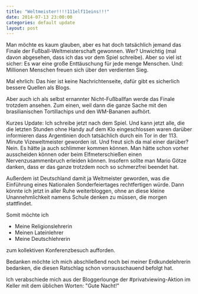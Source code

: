 ```yaml
---
title: "Weltmeister!!!!111elf11eins!!!"
date: 2014-07-13 23:00:00
categories: default update
layout: post
---
```


Man möchte es kaum glauben, aber es hat doch tatsächlich jemand
das Finale der Fußball-Weltmeisterschaft gewonnen.
Wer? Unwichtig (mal davon abgesehen, dass ich das vor dem Spiel schreibe).
Aber so viel ist sicher: Es war eine große Enttäuschung für jede menge Menschen. Und: Millionen Menschen freuen sich über den verdienten Sieg.

Mal ehrlich: Das hier ist keine Nachrichtenseite, dafür gibt es sicherlich bessere Quellen als Blogs.

Aber auch ich als selbst ernannter Nicht-Fußballfan werde das Finale trotzdem ansehen. Zum einen, weil dann die ganze Sache mit den brasilianischen Tortillachips und den WM-Bananen aufhört.

Kurzes Update: Ich schreibe jetzt nach dem Spiel.
Und kann jetzt alle, die die letzten Stunden ohne Handy auf dem Klo eingeschlossen waren darüber informieren dass Argentinien doch tatsächlich durch ein Tor in der 113. Minute Vizeweltmeister geworden ist. Und freut sich da mal einer darüber? Nein. Es hätte ja auch schlimmer kommen können. Man hätte schon vorher ausscheiden können oder beim Elfmeterschießen einen Nervenzusammenbruch erleiden können.
Insofern sollte man Mario Götze danken, dass er das ganze trotzdem noch so schmerzfrei beendet hat.

Außerdem ist Deutschland damit ja Weltmeister geworden, was die Einführung eines Nationalen Sonderfeiertages rechtfertigen würde. Dann könnte ich jetzt in aller Ruhe weiterbloggen, ohne an diese kleine Unannehmlichkeit namens Schule denken zu müssen, die morgen stattfindet.

Somit möchte ich

* Meine Religionslehrerin
* Meinen Lateinlehrer
* Meine Deutschlehrerin

zum kollektiven Konferenzbesuch aufforden.

Bedanken möchte ich mich abschließend noch bei meiner Erdkundelehrerin bedanken, die diesen Ratschlag schon vorrausschauend befolgt hat.

Ich verabschiede mich aus der Bloggerlounge der #privatviewing-Aktion im Keller mit dem üblichen Worten: "Gute Nacht!"